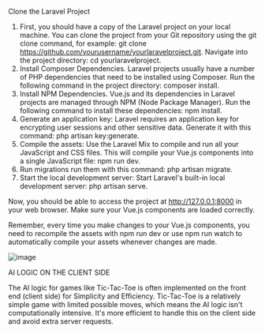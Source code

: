 Clone the Laravel Project

1. First, you should have a copy of the Laravel project on your local machine. You can clone the project from your Git repository using the git clone command, for example: git clone https://github.com/yourusername/yourlaravelproject.git.
Navigate into the project directory: cd yourlaravelproject.
2. Install Composer Dependencies.
Laravel projects usually have a number of PHP dependencies that need to be installed using Composer. Run the following command in the project directory: composer install.
3. Install NPM Dependencies.
Vue.js and its dependencies in Laravel projects are managed through NPM (Node Package Manager). Run the following command to install these dependencies: npm install.
4. Generate an application key: Laravel requires an application key for encrypting user sessions and other sensitive data. Generate it with this command: php artisan key:generate.
5. Compile the assets: Use the Laravel Mix to compile and run all your JavaScript and CSS files. This will compile your Vue.js components into a single JavaScript file: npm run dev.
6. Run migrations run them with this command: php artisan migrate.
7. Start the local development server: Start Laravel's built-in local development server: php artisan serve.

Now, you should be able to access the project at http://127.0.0.1:8000 in your web browser. Make sure your Vue.js components are loaded correctly.

Remember, every time you make changes to your Vue.js components, you need to recompile the assets with npm run dev or use npm run watch to automatically compile your assets whenever changes are made.


![image](https://github.com/KhanyisoK/tic-tac-toe/assets/38207293/393fe2c6-62a0-4ca4-9ea6-21278aebc7c4)

AI LOGIC ON THE CLIENT SIDE

The AI logic for games like Tic-Tac-Toe is often implemented on the front end (client side) for Simplicity and Efficiency. Tic-Tac-Toe is a relatively simple game with limited possible moves, which means the AI logic isn't computationally intensive. It's more efficient to handle this on the client side and avoid extra server requests.
